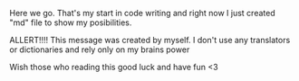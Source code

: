 Here we go. That's my start in code writing and right now I just created "md" file to show my posibilities.

ALLERT!!!!
This message was created by myself. I don't use any translators or dictionaries and rely only on my brains power

Wish those who reading this good luck and have fun <3